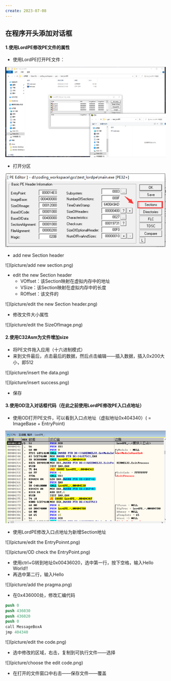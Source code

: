 ```yaml
---
create: 2023-07-08
---
```

## 在程序开头添加对话框

#### 1.使用LordPE修改PE文件的属性

* 使用LordPE打开PE文件：

![](picture/打开PE文件.png)

* 打开分区

![](picture/打开分区.png)

* add new Section header

![](picture/add new section.png)

* edit the new Section header
	* VOffset：该Section映射在虚拟内存中的地址
	* VSize：该Section映射在虚拟内存中的长度
	* ROffset：该文件的

![](picture/edit the new Section header.png)

* 修改文件大小属性

![](picture/edit the SizeOfImage.png)

#### 2.使用C32Asm为文件增加size

* 将PE文件拖入应用（十六进制模式）
* 来到文件最后，点击最后的数据，然后点击编辑——插入数据，插入0x200大小，即512

![](picture/insert the data.png)

![](picture/insert success.png)

* 保存

#### 3.使用OD注入对话框代码（在此之前使用LordPE修改PE入口点地址）

* 使用OD打开PE文件，可以看到入口点地址（虚拟地址0x404340）( = ImageBase + EntryPoint)

![](picture/StartOfPoint.png)

* 使用LordPE修改入口点地址为新增Section地址

![](picture/edit the EntryPoinnt.png)

![](picture/OD check the EntryPoint.png)

* 使用ctrl+G转到地址0x00436020，选中第一行，按下空格，输入Hello World!!
* 再选中第二行，输入Hello

![](picture/add the pragma.png)

* 在0x436000处，修改汇编代码

```commonlisp
push 0
push 436030
push 436020
push 0
call MessageBoxA
jmp 404340
```

![](picture/edit the code.png)

* 选中修改的区域，右击，复制到可执行文件——选择

![](picture/choose the edit code.png)

* 在打开的文件窗口中右击——保存文件——覆盖